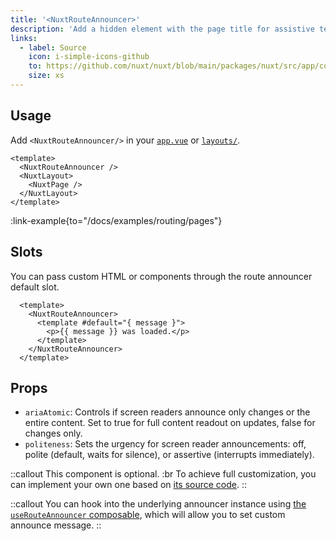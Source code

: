 ```yaml
---
title: '<NuxtRouteAnnouncer>'
description: 'Add a hidden element with the page title for assistive technologies.'
links:
  - label: Source
    icon: i-simple-icons-github
    to: https://github.com/nuxt/nuxt/blob/main/packages/nuxt/src/app/components/nuxt-route-announcer.clien.ts
    size: xs
---
```


## Usage

Add `<NuxtRouteAnnouncer/>` in your [`app.vue`](/docs/guide/directory-structure/app) or [`layouts/`](/docs/guide/directory-structure/layouts).

```vue [app.vue]
<template>
  <NuxtRouteAnnouncer />
  <NuxtLayout>
    <NuxtPage />
  </NuxtLayout>
</template>
```

:link-example{to="/docs/examples/routing/pages"}

## Slots

You can pass custom HTML or components through the route announcer default slot.

```vue
  <template>
    <NuxtRouteAnnouncer>
      <template #default="{ message }">
        <p>{{ message }} was loaded.</p>
      </template>
    </NuxtRouteAnnouncer>
  </template>
```

## Props

- `ariaAtomic`: Controls if screen readers announce only changes or the entire content. Set to true for full content readout on updates, false for changes only.
- `politeness`: Sets the urgency for screen reader announcements: off, polite (default, waits for silence), or assertive (interrupts immediately).

::callout
This component is optional. :br
To achieve full customization, you can implement your own one based on [its source code](https://github.com/nuxt/nuxt/blob/main/packages/nuxt/src/app/components/nuxt-route-announcer.client.ts).
::

::callout
You can hook into the underlying announcer instance using [the `useRouteAnnouncer` composable](/docs/api/composables/use-route-announcer), which will allow you to set custom announce message.
::